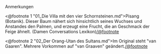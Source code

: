 <div class="anmerkungen">Anmerkungen</div>

<@footnote 1 "01_Die Villa mit den vier Schornsteinen.md">Pisang (Botanik). Dieser Baum nähert sich hinsichtlich seines Wuchses und Anstandes den Palmen, und erzeugt eine Frucht, die an Geschmack der Feige ähnelt. (Damen Conversations Lexikon)</@footnote>

<@footnote 2 "02_Der Orang-Utan des Sultans.md">Im Original steht "van Gaaren". Mehrere Vorkommen auf "van Graaven" geändert.</@footnote>
